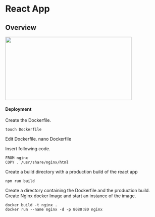 # React App

## Overview

<img src="https://github.com/helenanebel/bigdataproject/blob/master/images/frontend.png" width="400" height="200">

#### Deployment

Create the Dockerfile.

    touch Dockerfile

Edit Dockerfile.
    nano Dockerfile
    
Insert following code.

    FROM nginx
    COPY . /usr/share/nginx/html

Create a build directory with a production build of the react app

    npm run build

Create a directory containing the Dockerfile and the production build.
Create Nginx docker Image and start an instance of the image.

    docker build -t nginx .
    docker run --name nginx -d -p 8080:80 nginx

